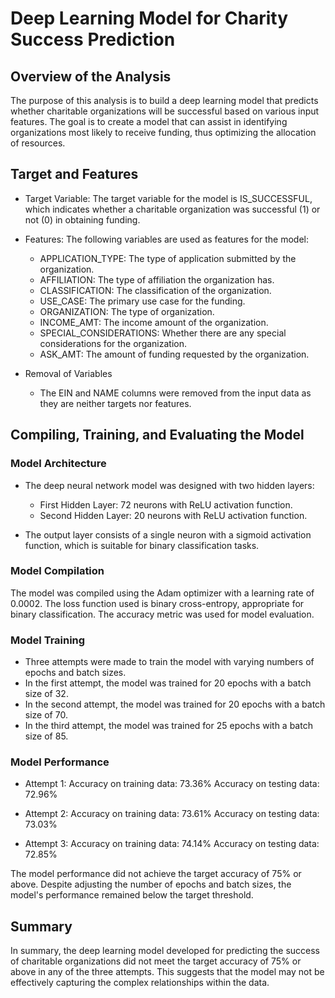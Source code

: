 # Deep Learning Model for Charity Success Prediction

## Overview of the Analysis

The purpose of this analysis is to build a deep learning model that predicts whether charitable organizations will be successful based on various input features. The goal is to create a model that can assist in identifying organizations most likely to receive funding, thus optimizing the allocation of resources.

## Target and Features

* Target Variable: The target variable for the model is IS_SUCCESSFUL, which indicates whether a charitable organization was successful (1) or not (0) in obtaining funding.

* Features: The following variables are used as features for the model:

    * APPLICATION_TYPE: The type of application submitted by the organization.
    * AFFILIATION: The type of affiliation the organization has.
    * CLASSIFICATION: The classification of the organization.
    * USE_CASE: The primary use case for the funding.
    * ORGANIZATION: The type of organization.
    * INCOME_AMT: The income amount of the organization.
    * SPECIAL_CONSIDERATIONS: Whether there are any special considerations for the organization.
    * ASK_AMT: The amount of funding requested by the organization.

* Removal of Variables

    * The EIN and NAME columns were removed from the input data as they are neither targets nor features.

## Compiling, Training, and Evaluating the Model

### Model Architecture

* The deep neural network model was designed with two hidden layers:

    * First Hidden Layer: 72 neurons with ReLU activation function.
    * Second Hidden Layer: 20 neurons with ReLU activation function.

* The output layer consists of a single neuron with a sigmoid activation function, which is suitable for binary classification tasks.

### Model Compilation

The model was compiled using the Adam optimizer with a learning rate of 0.0002.
The loss function used is binary cross-entropy, appropriate for binary classification.
The accuracy metric was used for model evaluation.

### Model Training

* Three attempts were made to train the model with varying numbers of epochs and batch sizes.
* In the first attempt, the model was trained for 20 epochs with a batch size of 32.
* In the second attempt, the model was trained for 20 epochs with a batch size of 70.
* In the third attempt, the model was trained for 25 epochs with a batch size of 85.

### Model Performance

* Attempt 1:
    Accuracy on training data: 73.36%
    Accuracy on testing data: 72.96%

* Attempt 2:
    Accuracy on training data: 73.61%
    Accuracy on testing data: 73.03%

* Attempt 3:
    Accuracy on training data: 74.14%
    Accuracy on testing data: 72.85%

The model performance did not achieve the target accuracy of 75% or above. Despite adjusting the number of epochs and batch sizes, the model's performance remained below the target threshold.

## Summary

In summary, the deep learning model developed for predicting the success of charitable organizations did not meet the target accuracy of 75% or above in any of the three attempts. This suggests that the model may not be effectively capturing the complex relationships within the data.
